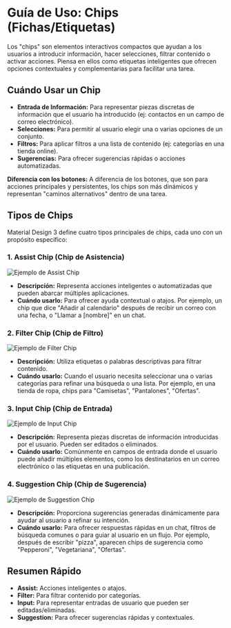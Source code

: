 
# Guía de Uso: Chips (Fichas/Etiquetas)

Los "chips" son elementos interactivos compactos que ayudan a los usuarios a introducir información, hacer selecciones, filtrar contenido o activar acciones. Piensa en ellos como etiquetas inteligentes que ofrecen opciones contextuales y complementarias para facilitar una tarea.

## Cuándo Usar un Chip

*   **Entrada de Información:** Para representar piezas discretas de información que el usuario ha introducido (ej: contactos en un campo de correo electrónico).
*   **Selecciones:** Para permitir al usuario elegir una o varias opciones de un conjunto.
*   **Filtros:** Para aplicar filtros a una lista de contenido (ej: categorías en una tienda online).
*   **Sugerencias:** Para ofrecer sugerencias rápidas o acciones automatizadas.

**Diferencia con los botones:** A diferencia de los botones, que son para acciones principales y persistentes, los chips son más dinámicos y representan "caminos alternativos" dentro de una tarea.

## Tipos de Chips

Material Design 3 define cuatro tipos principales de chips, cada uno con un propósito específico:

### 1. Assist Chip (Chip de Asistencia)

![Ejemplo de Assist Chip](https://m3.material.io/assets/images/components/chips/assist-chip.png)

*   **Descripción:** Representa acciones inteligentes o automatizadas que pueden abarcar múltiples aplicaciones.
*   **Cuándo usarlo:** Para ofrecer ayuda contextual o atajos. Por ejemplo, un chip que dice "Añadir al calendario" después de recibir un correo con una fecha, o "Llamar a [nombre]" en un chat.

### 2. Filter Chip (Chip de Filtro)

![Ejemplo de Filter Chip](https://m3.material.io/assets/images/components/chips/filter-chip.png)

*   **Descripción:** Utiliza etiquetas o palabras descriptivas para filtrar contenido.
*   **Cuándo usarlo:** Cuando el usuario necesita seleccionar una o varias categorías para refinar una búsqueda o una lista. Por ejemplo, en una tienda de ropa, chips para "Camisetas", "Pantalones", "Ofertas".

### 3. Input Chip (Chip de Entrada)

![Ejemplo de Input Chip](https://m3.material.io/assets/images/components/chips/input-chip.png)

*   **Descripción:** Representa piezas discretas de información introducidas por el usuario. Pueden ser editados o eliminados.
*   **Cuándo usarlo:** Comúnmente en campos de entrada donde el usuario puede añadir múltiples elementos, como los destinatarios en un correo electrónico o las etiquetas en una publicación.

### 4. Suggestion Chip (Chip de Sugerencia)

![Ejemplo de Suggestion Chip](https://m3.material.io/assets/images/components/chips/suggestion-chip.png)

*   **Descripción:** Proporciona sugerencias generadas dinámicamente para ayudar al usuario a refinar su intención.
*   **Cuándo usarlo:** Para ofrecer respuestas rápidas en un chat, filtros de búsqueda comunes o para guiar al usuario en un flujo. Por ejemplo, después de escribir "pizza", aparecen chips de sugerencia como "Pepperoni", "Vegetariana", "Ofertas".

## Resumen Rápido

*   **Assist:** Acciones inteligentes o atajos.
*   **Filter:** Para filtrar contenido por categorías.
*   **Input:** Para representar entradas de usuario que pueden ser editadas/eliminadas.
*   **Suggestion:** Para ofrecer sugerencias rápidas y contextuales.
